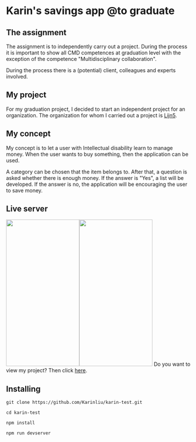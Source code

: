 # Karin's savings app @to graduate


## The assignment
The assignment is to independently carry out a project. During the process it is important to show all CMD competences at graduation level with the exception of the competence "Multidisciplinary collaboration".

During the process there is a (potential) client, colleagues and experts involved. 

## My project
For my graduation project, I decided to start an independent project for an organization. The organization for whom I carried out a project is [Lijn5](https://www.ln5.nl/).

## My concept
My concept is to let a user with Intellectual disability learn to manage money. When the user wants to buy something, then the application can be used.

A category can be chosen that the item belongs to. After that, a question is asked whether there is enough money. If the answer is "Yes", a list will be developed. If the answer is no, the application will be encouraging the user to save money.

## Live server
<img src="https://user-images.githubusercontent.com/32538678/83747726-55d0b080-a661-11ea-9b5d-e6b79d195fdd.jpg" width="200" height="400" /><img src="https://user-images.githubusercontent.com/32538678/83747928-af38df80-a661-11ea-99b3-494c4c1e878d.jpg" width="200" height="400" />
Do you want to view my project? Then click [here](https://karin-test.herokuapp.com/).

## Installing
```
git clone https://github.com/Karinliu/karin-test.git

cd karin-test

npm install

npm run devserver

```


